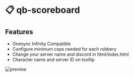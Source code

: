 # 📋 qb-scoreboard

## Features
- Onesync Infinity Compatible
- Configure minimum cops needed for each robbery
- Change your server name and discord in html/index.html
- Character name and server ID on tooltip

![preview](https://i.imgur.com/OTdaLWd.jpg)

